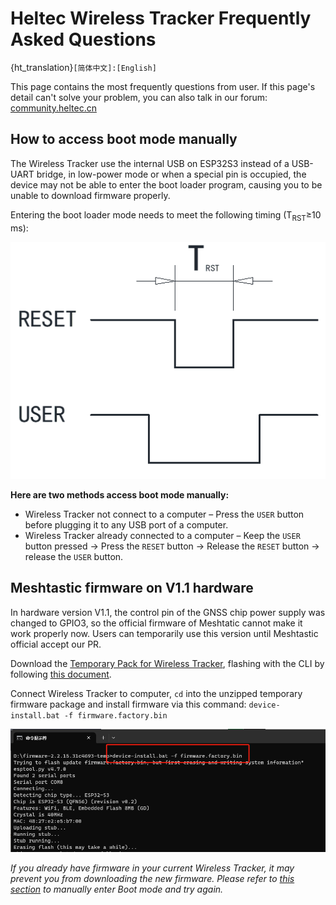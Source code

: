 # Heltec Wireless Tracker Frequently Asked Questions
{ht_translation}`[简体中文]:[English]`

This page contains the most frequently questions from user. If this page's detail can't solve your problem, you can also talk in our forum: [community.heltec.cn](http://community.heltec.cn/)

## How to access boot mode manually

The Wireless Tracker use the internal USB on ESP32S3 instead of a USB-UART bridge, in low-power mode or when a special pin is occupied, the device may not be able to enter the boot loader program, causing you to be unable to download firmware properly.

Entering the boot loader mode needs to meet the following timing (T<sub>RST</sub>≥10 ms):

![](img/frequently_asked_questions/01.png)

**Here are two methods access boot mode manually:**

- Wireless Tracker not connect to a computer – Press the `USER` button before plugging it to any USB port of a computer.
- Wireless Tracker already connected to a computer – Keep the `USER` button pressed → Press the `RESET` button → Release the `RESET` button → release the `USER` button.

## Meshtastic firmware on V1.1 hardware

In hardware version V1.1, the control pin of the GNSS chip power supply was changed to GPIO3, so the official firmware of Meshtatic cannot make it work properly now. Users can temporarily use this version until Meshtastic official accept our PR.

Download the [Temporary Pack for Wireless Tracker](https://resource.heltec.cn/download/Meshtastic/firmware-2.2.15.31c4693-temp.zip), flashing with the CLI by following [this document](https://meshtastic.org/docs/getting-started/flashing-firmware/esp32/cli-script).

Connect Wireless Tracker to computer, `cd` into the unzipped temporary firmware package and install firmware via this command: `device-install.bat -f firmware.factory.bin`

![](img/frequently_asked_questions/02.png)

*If you already have firmware in your current Wireless Tracker, it may prevent you from downloading the new firmware. Please refer to [this section](https://docs.heltec.cn/en/node/esp32/wireless_tracker/frequently_asked_questions.html#how-to-access-boot-mode-manually) to manually enter Boot mode and try again.*